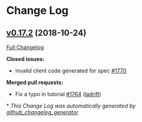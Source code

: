 # Change Log

## [v0.17.2](https://github.com/ssfilatov/go-swagger/tree/v0.17.2) (2018-10-24)

[Full Changelog](https://github.com/ssfilatov/go-swagger/compare/v0.17.1...v0.17.2)

**Closed issues:**

- invalid client code generated for spec [\#1770](https://github.com/ssfilatov/go-swagger/issues/1770)

**Merged pull requests:**

- Fix a typo in tutorial [\#1764](https://github.com/ssfilatov/go-swagger/pull/1764) ([ladrift](https://github.com/ladrift))

\* *This Change Log was automatically generated by [github_changelog_generator](https://github.com/skywinder/Github-Changelog-Generator)*
